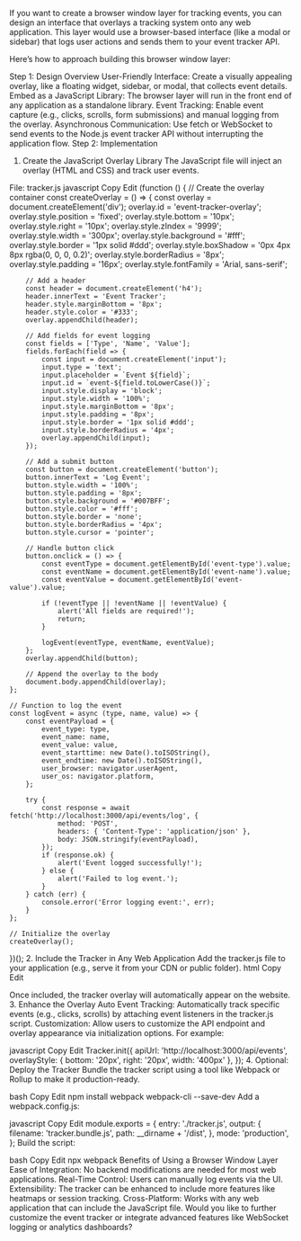 If you want to create a browser window layer for tracking events, you can design an interface that overlays a tracking system onto any web application. This layer would use a browser-based interface (like a modal or sidebar) that logs user actions and sends them to your event tracker API.

Here’s how to approach building this browser window layer:

Step 1: Design Overview
User-Friendly Interface: Create a visually appealing overlay, like a floating widget, sidebar, or modal, that collects event details.
Embed as a JavaScript Library: The browser layer will run in the front end of any application as a standalone library.
Event Tracking: Enable event capture (e.g., clicks, scrolls, form submissions) and manual logging from the overlay.
Asynchronous Communication: Use fetch or WebSocket to send events to the Node.js event tracker API without interrupting the application flow.
Step 2: Implementation
1. Create the JavaScript Overlay Library
The JavaScript file will inject an overlay (HTML and CSS) and track user events.

File: tracker.js
javascript
Copy
Edit
(function () {
    // Create the overlay container
    const createOverlay = () => {
        const overlay = document.createElement('div');
        overlay.id = 'event-tracker-overlay';
        overlay.style.position = 'fixed';
        overlay.style.bottom = '10px';
        overlay.style.right = '10px';
        overlay.style.zIndex = '9999';
        overlay.style.width = '300px';
        overlay.style.background = '#fff';
        overlay.style.border = '1px solid #ddd';
        overlay.style.boxShadow = '0px 4px 8px rgba(0, 0, 0, 0.2)';
        overlay.style.borderRadius = '8px';
        overlay.style.padding = '16px';
        overlay.style.fontFamily = 'Arial, sans-serif';

        // Add a header
        const header = document.createElement('h4');
        header.innerText = 'Event Tracker';
        header.style.marginBottom = '8px';
        header.style.color = '#333';
        overlay.appendChild(header);

        // Add fields for event logging
        const fields = ['Type', 'Name', 'Value'];
        fields.forEach(field => {
            const input = document.createElement('input');
            input.type = 'text';
            input.placeholder = `Event ${field}`;
            input.id = `event-${field.toLowerCase()}`;
            input.style.display = 'block';
            input.style.width = '100%';
            input.style.marginBottom = '8px';
            input.style.padding = '8px';
            input.style.border = '1px solid #ddd';
            input.style.borderRadius = '4px';
            overlay.appendChild(input);
        });

        // Add a submit button
        const button = document.createElement('button');
        button.innerText = 'Log Event';
        button.style.width = '100%';
        button.style.padding = '8px';
        button.style.background = '#007BFF';
        button.style.color = '#fff';
        button.style.border = 'none';
        button.style.borderRadius = '4px';
        button.style.cursor = 'pointer';

        // Handle button click
        button.onclick = () => {
            const eventType = document.getElementById('event-type').value;
            const eventName = document.getElementById('event-name').value;
            const eventValue = document.getElementById('event-value').value;

            if (!eventType || !eventName || !eventValue) {
                alert('All fields are required!');
                return;
            }

            logEvent(eventType, eventName, eventValue);
        };
        overlay.appendChild(button);

        // Append the overlay to the body
        document.body.appendChild(overlay);
    };

    // Function to log the event
    const logEvent = async (type, name, value) => {
        const eventPayload = {
            event_type: type,
            event_name: name,
            event_value: value,
            event_starttime: new Date().toISOString(),
            event_endtime: new Date().toISOString(),
            user_browser: navigator.userAgent,
            user_os: navigator.platform,
        };

        try {
            const response = await fetch('http://localhost:3000/api/events/log', {
                method: 'POST',
                headers: { 'Content-Type': 'application/json' },
                body: JSON.stringify(eventPayload),
            });
            if (response.ok) {
                alert('Event logged successfully!');
            } else {
                alert('Failed to log event.');
            }
        } catch (err) {
            console.error('Error logging event:', err);
        }
    };

    // Initialize the overlay
    createOverlay();
})();
2. Include the Tracker in Any Web Application
Add the tracker.js file to your application (e.g., serve it from your CDN or public folder).
html
Copy
Edit
<script src="tracker.js"></script>
Once included, the tracker overlay will automatically appear on the website.
3. Enhance the Overlay
Auto Event Tracking: Automatically track specific events (e.g., clicks, scrolls) by attaching event listeners in the tracker.js script.
Customization: Allow users to customize the API endpoint and overlay appearance via initialization options.
For example:

javascript
Copy
Edit
Tracker.init({
    apiUrl: 'http://localhost:3000/api/events',
    overlayStyle: { bottom: '20px', right: '20px', width: '400px' },
});
4. Optional: Deploy the Tracker
Bundle the tracker script using a tool like Webpack or Rollup to make it production-ready.

bash
Copy
Edit
npm install webpack webpack-cli --save-dev
Add a webpack.config.js:

javascript
Copy
Edit
module.exports = {
    entry: './tracker.js',
    output: {
        filename: 'tracker.bundle.js',
        path: __dirname + '/dist',
    },
    mode: 'production',
};
Build the script:

bash
Copy
Edit
npx webpack
Benefits of Using a Browser Window Layer
Ease of Integration: No backend modifications are needed for most web applications.
Real-Time Control: Users can manually log events via the UI.
Extensibility: The tracker can be enhanced to include more features like heatmaps or session tracking.
Cross-Platform: Works with any web application that can include the JavaScript file.
Would you like to further customize the event tracker or integrate advanced features like WebSocket logging or analytics dashboards?